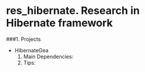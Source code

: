 # res_hibernate. Research in Hibernate framework

###1. Projects
 * HibernateGea
   1. Main Dependencies:
   2. Tips:
